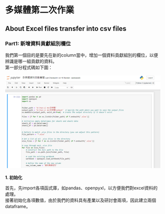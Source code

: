 # 多媒體第二次作業
## About Excel files transfer into csv files
### Part1: 新增資料貢獻組別欄位
我們第一個目的是要先在新的column當中，增加一個資料貢獻組別的欄位，以便辨識是哪一組貢獻的資料。<br> 第一部分程式碼如下圖：<br><br>
![image](https://github.com/HalladayChen/About-Sorting/blob/main/image1.png)<br><br>
__1. 初始化__

首先，先import各項函式庫，如pandas、openpyxl，以方便我們對excel資料的處理。<br>
接著初始化各項數值，由於我們的資料具有產業以及研討會兩項，因此建立兩個dataframe。

